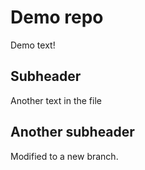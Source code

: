 # Demo repo

Demo text!


## Subheader 

Another text in the file


## Another subheader

Modified to a new branch.